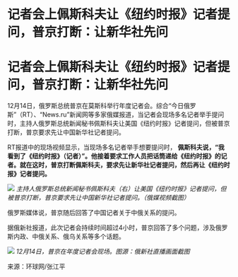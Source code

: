 # 记者会上佩斯科夫让《纽约时报》记者提问，普京打断：让新华社先问

# 记者会上佩斯科夫让《纽约时报》记者提问，普京打断：让新华社先问

12月14日，俄罗斯总统普京在莫斯科举行年度记者会。综合“今日俄罗斯”（RT）、“News.ru”新闻网等多家俄媒报道，当记者会现场多名记者举手提问时，主持人俄罗斯总统新闻秘书佩斯科夫让美国《纽约时报》记者提问，但被普京打断，普京要求先让中国新华社记者提问。

RT报道中的现场视频显示，当现场多名记者举手想要提问时，
**佩斯科夫说，“我看到了《纽约时报》（记者）”。他接着要求工作人员把话筒递给《纽约时报》的记者。就在这时，普京打断佩斯科夫，要求先让新华社记者提问，然后再让《纽约时报》记者提问。**

![](https://inews.gtimg.com/om_bt/O2URIU-v3Hoap5NPAnefzFfk5iXGsHuEuB0xz7L5O_WZQAA/1000)
_主持人俄罗斯总统新闻秘书佩斯科夫（右）让美国《纽约时报》记者提问，但被普京打断，普京要求先让中国新华社记者提问。（俄媒视频截图）_

俄罗斯媒体说，普京随后回答了中国记者关于中俄关系的提问。

据俄新社报道，此次记者会持续时间超过4小时，普京回答了多个问题，涉及俄罗斯内政、中俄关系、俄乌关系等多个话题。

![](https://inews.gtimg.com/om_bt/OKaqDJthTStSCyuriSYMjkXyh_DFf4Eat8l8eCUeIwMkgAA/1000)
_12月14日，普京在年度记者会现场。图源：俄新社直播画面截图_

来源：环球网/张江平

